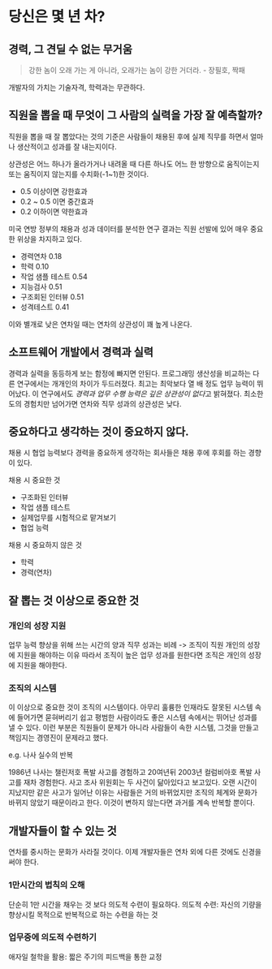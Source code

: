 # 당신은 몇 년 차?

## 경력, 그 견딜 수 없는 무거움

>강한 놈이 오래 가는 게 아니라, 오래가는 놈이 강한 거더라. - 장필호, 짝패

개발자의 가치는 기술자격, 학력과는 무관하다. 


## 직원을 뽑을 때 무엇이 그 사람의 실력을 가장 잘 예측할까?

직원을 뽑을 때 잘 뽑았다는 것의 기준은 사람들이 채용된 후에 실제 직무를 하면서 얼마나 생산적이고 성과를 잘 내는지이다.    

상관성은 어느 하나가 올라가거나 내려올 때 다른 하나도 어느 한 방향으로 움직이는지 또는 움직이지 않는지를 수치화(-1~1)한 것이다.
- 0.5 이상이면 강한효과
- 0.2 ~ 0.5 이면 중간효과
- 0.2 이하이면 약한효과

미국 연방 정부의 채용과 성과 데이터를 분석한 연구 결과는 직원 선발에 있어 매우 중요한 위상을 차지하고 있다.
- 경력연차 0.18 
- 학력 0.10
- 작업 샘플 테스트 0.54
- 지능검사 0.51
- 구조회된 인터뷰 0.51
- 성격테스트 0.41

이와 별개로 낮은 연차일 때는 연차의 상관성이 꽤 높게 나온다.

## 소프트웨어 개발에서 경력과 실력

경력과 실력을 동등하게 보는 함정에 빠지면 안된다.
프로그래밍 생산성을 비교하는 다른 연구에서는 개개인의 차이가 두드러졌다. 
최고는 최악보다 열 배 정도 업무 능력이 뛰어났다. 
이 연구에서도 *경력과 업무 수행 능력은 깊은 상관성이 없다*고 밝혀졌다.
최소한도의 경험치만 넘어가면 연차와 직무 성과의 상관성은 낮다.

## 중요하다고 생각하는 것이 중요하지 않다.

채용 시 협업 능력보다 경력을 중요하게 생각하는 회사들은 채용 후에 후회를 하는 경향이 있다.

채용 시 중요한 것
- 구조화된 인터뷰
- 작업 샘플 테스트
- 실제업무를 시험적으로 맡겨보기
- 협업 능력

채용 시 중요하지 않은 것
- 학력
- 경력(연차)


## 잘 뽑는 것 이상으로 중요한 것

### 개인의 성장 지원
업무 능력 향상을 위해 쓰는 시간의 양과 직무 성과는 비례 -> 조직이 직원 개인의 성장에 지원을 해야하는 이유
따라서 조직이 높은 업무 성과를 원한다면 조직은 개인의 성장에 지원을 해야한다.

### 조직의 시스템
이 이상으로 중요한 것이 조직의 시스템이다. 아무리 훌륭한 인재라도 잘못된 시스템 속에 들어가면 묻혀버리기 쉽고 평범한 사람이라도 좋은 시스템 속에서는 뛰어난 성과를 낼 수 있다. 이런 부분은 직원들이 문제가 아니라 사람들이 속한 시스템, 그것을 만들고 책임지는 경영진이 문제라고 했다.

e.g. 나사 실수의 반복

1986년 나사는 챌린저호 폭발 사고를 경험하고 20여년뒤 2003년 컬럼비아호 폭발 사고를 재차 경험한다. 사고 조사 위원회는 두 사건이 닮아있다고 보고있다. 오랜 시간이 지났지만 같은 사고가 일어난 이유는 사람들은 거의 바뀌었지만 조직의 체계와 문화가 바뀌지 않았기 때문이라고 한다. 이것이 변하지 않는다면 과거를 계속 반복할 뿐이다.


## 개발자들이 할 수 있는 것

연차를 중시하는 문화가 사라질 것이다. 이제 개발자들은 연차 외에 다른 것에도 신경을 써야 한다. 

### 1만시간의 법칙의 오해

단순히 1만 시간을 채우는 것 보다 의도적 수련이 필요하다.
의도적 수련: 자신의 기량을 향상시킬 목적으로 반복적으로 하는 수련을 하는 것


### 업무중에 의도적 수련하기

애자일 철학을 활용: 짧은 주기의 피드백을 통한 교정
